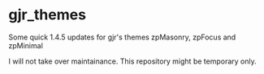 gjr_themes
==========

Some quick 1.4.5 updates for gjr's themes zpMasonry, zpFocus and zpMinimal

I will not take over maintainance. This repository might be temporary only.
